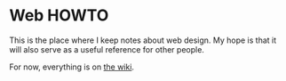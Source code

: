 # Web HOWTO
This is the place where I keep notes about web design. My hope is that it will also serve as a useful reference for other people.

For now, everything is on [the wiki](https://github.com/shawnbot/web-howto/wiki/).
